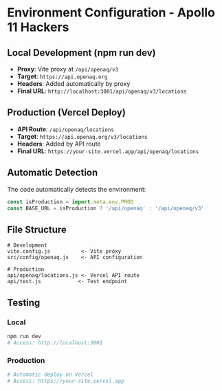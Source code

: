 # Environment Configuration - Apollo 11 Hackers

## Local Development (npm run dev)

- **Proxy**: Vite proxy at `/api/openaq/v3`
- **Target**: `https://api.openaq.org`
- **Headers**: Added automatically by proxy
- **Final URL**: `http://localhost:3001/api/openaq/v3/locations`

## Production (Vercel Deploy)

- **API Route**: `/api/openaq/locations`
- **Target**: `https://api.openaq.org/v3/locations`
- **Headers**: Added by API route
- **Final URL**: `https://your-site.vercel.app/api/openaq/locations`

## Automatic Detection

The code automatically detects the environment:

```javascript
const isProduction = import.meta.env.PROD
const BASE_URL = isProduction ? '/api/openaq' : '/api/openaq/v3'
```

## File Structure

```
# Development
vite.config.js          <- Vite proxy
src/config/openaq.js    <- API configuration

# Production
api/openaq/locations.js <- Vercel API route
api/test.js            <- Test endpoint
```

## Testing

### Local
```bash
npm run dev
# Access: http://localhost:3001
```

### Production
```bash
# Automatic deploy on Vercel
# Access: https://your-site.vercel.app
```
